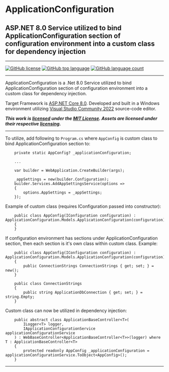 ﻿# ApplicationConfiguration
## ASP.NET 8.0 Service utilized to bind ApplicationConfiguration section of configuration environment into a custom class for dependency injection

<hr />

[![GitHub license](https://img.shields.io/github/license/cdcavell/ApplicationConfiguration)](https://github.com/cdcavell/ApplicationConfiguration/blob/main/LICENSE)
[![GitHub top language](https://img.shields.io/github/languages/top/cdcavell/ApplicationConfiguration)](https://github.com/cdcavell/ApplicationConfiguration/blob/main/README.md)
[![GitHub language count](https://img.shields.io/github/languages/count/cdcavell/ApplicationConfiguration)](https://github.com/cdcavell/ApplicationConfiguration/blob/main/README.md)

<hr />

ApplicationConfiguration is a .Net 8.0 Service utilized to bind ApplicationConfiguration section of configuration
environment into a custom class for dependency injection.

Target Framework is [ASP.NET Core 8.0](https://dotnet.microsoft.com/download/dotnet/8.0). 
Developed and built in a Windows environment utilizing 
[Visual Studio Community 2022](https://visualstudio.microsoft.com/vs/) source-code editor. 



**_This work is [licensed](https://github.com/cdcavell/ApplicationConfiguration/blob/main/LICENSE) under the
[MIT License](https://opensource.org/licenses/MIT). Assets are licensed under their respective
[licensing](https://github.com/cdcavell/ApplicationConfiguration/blob/main/ASSETS-LICENSES.md)._**

<hr />

To utilize, add following to `Program.cs` where `AppConfig` is custom class to bind
ApplicationConfiguration section to:
```
    private static AppConfig? _applicationConfiguration;

    ...

    var builder = WebApplication.CreateBuilder(args);

    _appSettings = new(builder.Configuration);
    builder.Services.AddAppSettingsService(options =>
    {
        options.AppSettings = _appSettings;
    });
```

Example of custom class (requires IConfiguration passed into constructor):
```
    public class AppConfig(IConfiguration configuration) : ApplicationConfiguration.Models.ApplicationConfiguration(configuration)
    {
    }
```

If configuration environment has sections under ApplicationConfiguration section,
then each section is it's own class within custom class. Example:
```
    public class AppConfig(IConfiguration configuration) : ApplicationConfiguration.Models.ApplicationConfiguration(configuration)
    {
        public ConnectionStrings ConnectionStrings { get; set; } = new();
    }
```

```
    public class ConnectionStrings
    {
        public string ApplicationDbConnection { get; set; } = string.Empty;
    }
```

Custom class can now be utilized in dependency injection:
```
    public abstract class ApplicationBaseController<T>(
        ILogger<T> logger,
        IApplicationConfigurationService applicationConfigurationService
    ) : WebBaseController<ApplicationBaseController<T>>(logger) where T : ApplicationBaseController<T>
    {
        protected readonly AppConfig _applicationConfiguration = applicationConfigurationService.ToObject<AppConfig>();
    }
```

<hr />
